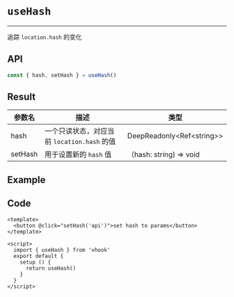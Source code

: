# ``useHash``

---



追踪 ``location.hash`` 的变化



## API

```typescript
const { hash, setHash } = useHash()
```



## Result

| 参数名  | 描述                                          | 类型                        |
| ------- | --------------------------------------------- | --------------------------- |
| hash    | 一个只读状态，对应当前 ``location.hash`` 的值 | DeepReadonly<Ref\<string\>> |
| setHash | 用于设置新的 ``hash`` 值                      | （hash: string) => void     |



## Example

<UseHash/>

## Code

```vue
<template>
  <button @click="setHash('api')">set hash to params</button>
</template>

<script>
  import { useHash } from 'vhook'
  export default {
    setup () {
      return useHash()
    }
  }
</script>
```

